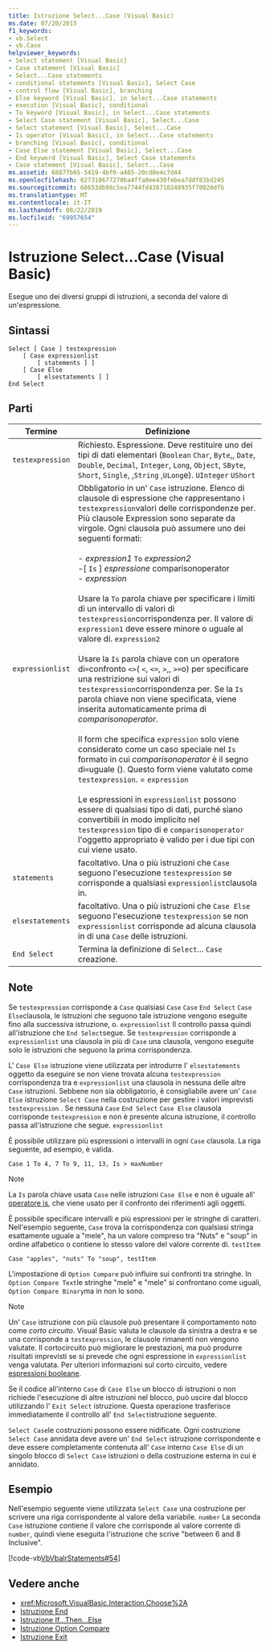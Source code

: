 ```yaml
---
title: Istruzione Select...Case (Visual Basic)
ms.date: 07/20/2015
f1_keywords:
- vb.Select
- vb.Case
helpviewer_keywords:
- Select statement [Visual Basic]
- Case statement [Visual Basic]
- Select...Case statements
- conditional statements [Visual Basic], Select Case
- control flow [Visual Basic], branching
- Else keyword [Visual Basic], in Select...Case statements
- execution [Visual Basic], conditional
- To keyword [Visual Basic], in Select...Case statements
- Select Case statement [Visual Basic], Select...Case
- Select statement [Visual Basic], Select...Case
- Is operator [Visual Basic], in Select...Case statements
- branching [Visual Basic], conditional
- Case Else statement [Visual Basic], Select...Case
- End keyword [Visual Basic], Select Case statements
- Case statement [Visual Basic], Select...Case
ms.assetid: 68877b65-5419-4bf0-a465-20cd0e4c7d44
ms.openlocfilehash: 627318677270ba4ffa8ee430febea7ddf83bd245
ms.sourcegitcommit: 68653db98c5ea7744fd438710248935f70020dfb
ms.translationtype: MT
ms.contentlocale: it-IT
ms.lasthandoff: 08/22/2019
ms.locfileid: "69957654"
---
```

# <a name="selectcase-statement-visual-basic"></a>Istruzione Select...Case (Visual Basic)
Esegue uno dei diversi gruppi di istruzioni, a seconda del valore di un'espressione.  
  
## <a name="syntax"></a>Sintassi  
  
```  
Select [ Case ] testexpression  
    [ Case expressionlist  
        [ statements ] ]  
    [ Case Else  
        [ elsestatements ] ]  
End Select  
```  
  
## <a name="parts"></a>Parti  
  
|Termine|Definizione|  
|---|---|  
|`testexpression`|Richiesto. Espressione. Deve restituire uno dei tipi di dati elementari (`Boolean` `Char`, `Byte`,, `Date`, `Double`, `Decimal`, `Integer`, `Long`, `Object`, `SByte`, `Short`, `Single`, ,`String` ,`ULong`e). `UInteger` `UShort`|  
|`expressionlist`|Obbligatorio in un' `Case` istruzione. Elenco di clausole di espressione che rappresentano i `testexpression`valori delle corrispondenze per. Più clausole Expression sono separate da virgole. Ogni clausola può assumere uno dei seguenti formati:<br /><br /> -   *expression1* `To` *expression2*<br />-[ `Is` ] *espressione* comparisonoperator<br />-   *expression*<br /><br /> Usare la `To` parola chiave per specificare i limiti di un intervallo di valori di `testexpression`corrispondenza per. Il valore di `expression1` deve essere minore o uguale al valore di. `expression2`<br /><br /> Usare la `Is` parola chiave con un operatore di`=`confronto `<>`( `<`, `<=`, `>`,, `>=`o) per specificare una restrizione sui valori di `testexpression`corrispondenza per. Se la `Is` parola chiave non viene specificata, viene inserita automaticamente prima di *comparisonoperator*.<br /><br /> Il form che specifica `expression` solo viene considerato come un caso speciale nel `Is` formato in cui *comparisonoperator* è il segno di`=`uguale (). Questo form viene valutato come `testexpression`.  =  `expression`<br /><br /> Le espressioni in `expressionlist` possono essere di qualsiasi tipo di dati, purché siano convertibili in modo implicito nel `testexpression` tipo di e `comparisonoperator` l'oggetto appropriato è valido per i due tipi con cui viene usato.|  
|`statements`|facoltativo. Una o più istruzioni che `Case` seguono l'esecuzione `testexpression` se corrisponde a qualsiasi `expressionlist`clausola in.|  
|`elsestatements`|facoltativo. Una o più istruzioni che `Case Else` seguono l'esecuzione `testexpression` se non `expressionlist` corrisponde ad alcuna clausola in di una `Case` delle istruzioni.|  
|`End Select`|Termina la definizione di `Select`... `Case` creazione.|  
  
## <a name="remarks"></a>Note  
 Se `testexpression` corrisponde a `Case` qualsiasi `Case` `Case` `End Select` `Case Else`clausola, le istruzioni che seguono tale istruzione vengono eseguite fino alla successiva istruzione, o. `expressionlist` Il controllo passa quindi all'istruzione che `End Select`segue. Se `testexpression` corrisponde a `expressionlist` una clausola in più di `Case` una clausola, vengono eseguite solo le istruzioni che seguono la prima corrispondenza.  
  
 L' `Case Else` istruzione viene utilizzata per introdurre l' `elsestatements` oggetto da eseguire se non viene trovata alcuna `testexpression` corrispondenza tra e `expressionlist` una clausola in nessuna delle altre `Case` istruzioni. Sebbene non sia obbligatorio, è consigliabile avere un' `Case Else` istruzione `Select Case` nella costruzione per gestire i valori imprevisti `testexpression` . Se nessuna `Case` `End Select` `Case Else` clausola corrisponde `testexpression` e non è presente alcuna istruzione, il controllo passa all'istruzione che segue. `expressionlist`  
  
 È possibile utilizzare più espressioni o intervalli in ogni `Case` clausola. La riga seguente, ad esempio, è valida.  
  
 `Case 1 To 4, 7 To 9, 11, 13, Is > maxNumber`  
  
> [!NOTE]
> La `Is` parola chiave usata `Case` nelle istruzioni `Case Else` e non è uguale all' [operatore is](../../../visual-basic/language-reference/operators/is-operator.md), che viene usato per il confronto dei riferimenti agli oggetti.  
  
 È possibile specificare intervalli e più espressioni per le stringhe di caratteri. Nell'esempio seguente, `Case` trova la corrispondenza con qualsiasi stringa esattamente uguale a "mele", ha un valore compreso tra "Nuts" e "soup" in ordine alfabetico o contiene lo stesso valore del valore corrente di. `testItem`  
  
 `Case "apples", "nuts" To "soup", testItem`  
  
 L'impostazione di `Option Compare` può influire sui confronti tra stringhe. In `Option Compare Text`le stringhe "mele" e "mele" si confrontano come uguali, `Option Compare Binary`ma in non lo sono.  
  
> [!NOTE]
> Un' `Case` istruzione con più clausole può presentare il comportamento noto come *corto circuito*. Visual Basic valuta le clausole da sinistra a destra e se una corrisponde a `testexpression`, le clausole rimanenti non vengono valutate. Il cortocircuito può migliorare le prestazioni, ma può produrre risultati imprevisti se si prevede che ogni espressione in `expressionlist` venga valutata. Per ulteriori informazioni sul corto circuito, vedere [espressioni booleane](../../../visual-basic/programming-guide/language-features/operators-and-expressions/boolean-expressions.md).  
  
 Se il codice all'interno `Case` di `Case Else` un blocco di istruzioni o non richiede l'esecuzione di altre istruzioni nel blocco, può uscire dal blocco utilizzando l' `Exit Select` istruzione. Questa operazione trasferisce immediatamente il controllo all' `End Select`istruzione seguente.  
  
 `Select Case`le costruzioni possono essere nidificate. Ogni costruzione `Select Case` annidata deve avere un' `End Select` istruzione corrispondente e deve essere completamente contenuta all' `Case` interno `Case Else` di un singolo blocco di `Select Case` istruzioni o della costruzione esterna in cui è annidato.  
  
## <a name="example"></a>Esempio  
 Nell'esempio seguente viene utilizzata `Select Case` una costruzione per scrivere una riga corrispondente al valore della variabile. `number` La seconda `Case` istruzione contiene il valore che corrisponde al valore corrente di `number`, quindi viene eseguita l'istruzione che scrive "between 6 and 8 Inclusive".  
  
 [!code-vb[VbVbalrStatements#54](~/samples/snippets/visualbasic/VS_Snippets_VBCSharp/VbVbalrStatements/VB/Class1.vb#54)]  
  
## <a name="see-also"></a>Vedere anche

- <xref:Microsoft.VisualBasic.Interaction.Choose%2A>
- [Istruzione End](../../../visual-basic/language-reference/statements/end-statement.md)
- [Istruzione If...Then...Else](../../../visual-basic/language-reference/statements/if-then-else-statement.md)
- [Istruzione Option Compare](../../../visual-basic/language-reference/statements/option-compare-statement.md)
- [Istruzione Exit](../../../visual-basic/language-reference/statements/exit-statement.md)
